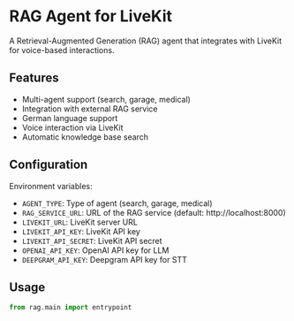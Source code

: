 # RAG Agent for LiveKit

A Retrieval-Augmented Generation (RAG) agent that integrates with LiveKit for voice-based interactions.

## Features

- Multi-agent support (search, garage, medical)
- Integration with external RAG service
- German language support
- Voice interaction via LiveKit
- Automatic knowledge base search

## Configuration

Environment variables:
- `AGENT_TYPE`: Type of agent (search, garage, medical)
- `RAG_SERVICE_URL`: URL of the RAG service (default: http://localhost:8000)
- `LIVEKIT_URL`: LiveKit server URL
- `LIVEKIT_API_KEY`: LiveKit API key
- `LIVEKIT_API_SECRET`: LiveKit API secret
- `OPENAI_API_KEY`: OpenAI API key for LLM
- `DEEPGRAM_API_KEY`: Deepgram API key for STT

## Usage

```python
from rag.main import entrypoint

